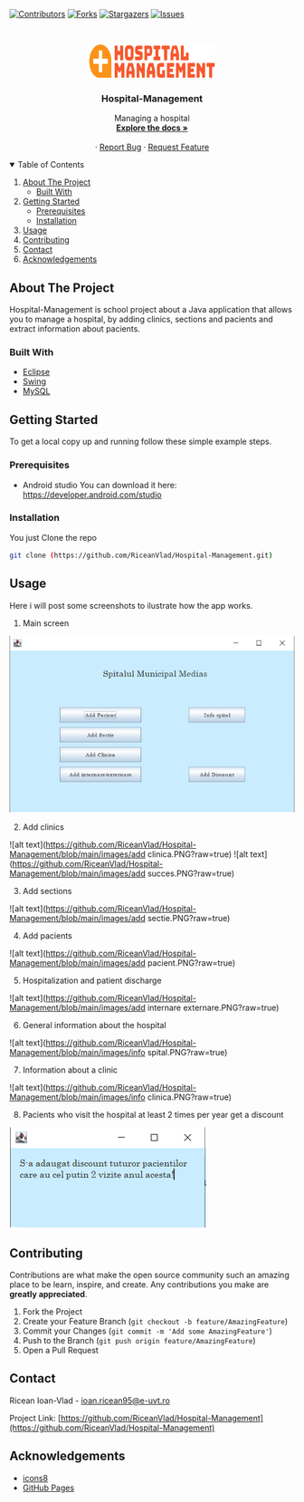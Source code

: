 <!--
*** Thanks for checking out the Best-README-Template. If you have a suggestion
*** that would make this better, please fork the repo and create a pull request
*** or simply open an issue with the tag "enhancement".
*** Thanks again! Now go create something AMAZING! :D
-->



<!-- PROJECT SHIELDS -->
<!--
*** I'm using markdown "reference style" links for readability.
*** Reference links are enclosed in brackets [ ] instead of parentheses ( ).
*** See the bottom of this document for the declaration of the reference variables
*** for contributors-url, forks-url, etc. This is an optional, concise syntax you may use.
*** https://www.markdownguide.org/basic-syntax/#reference-style-links
-->
[![Contributors][contributors-shield]][contributors-url]
[![Forks][forks-shield]][forks-url]
[![Stargazers][stars-shield]][stars-url]
[![Issues][issues-shield]][issues-url]



<!-- PROJECT LOGO -->
<br />
<p align="center">
  <a href="https://github.com/RiceanVlad/Hospital-Management">
    <img src="images/logo3.png" alt="Logo" width="222" height="60">
  </a>

  <h3 align="center">Hospital-Management</h3>

  <p align="center">
    Managing a hospital
    <br />
    <a href="https://github.com/RiceanVlad/Hospital-Management"><strong>Explore the docs »</strong></a>
    <br />
    <br />
    ·
    <a href="https://github.com/RiceanVlad/Hospital-Management/issues">Report Bug</a>
    ·
    <a href="https://github.com/RiceanVlad/Hospital-Management/issues">Request Feature</a>
  </p>
</p>



<!-- TABLE OF CONTENTS -->
<details open="open">
  <summary>Table of Contents</summary>
  <ol>
    <li>
      <a href="#about-the-project">About The Project</a>
      <ul>
        <li><a href="#built-with">Built With</a></li>
      </ul>
    </li>
    <li>
      <a href="#getting-started">Getting Started</a>
      <ul>
        <li><a href="#prerequisites">Prerequisites</a></li>
        <li><a href="#installation">Installation</a></li>
      </ul>
    </li>
    <li><a href="#usage">Usage</a></li>
    <li><a href="#contributing">Contributing</a></li>
    <li><a href="#contact">Contact</a></li>
    <li><a href="#acknowledgements">Acknowledgements</a></li>
  </ol>
</details>



<!-- ABOUT THE PROJECT -->
## About The Project

 Hospital-Management is school project about a Java application that allows you to manage a hospital, by adding clinics, sections and pacients and extract information about pacients.

### Built With

* [Eclipse](https://www.eclipse.org/downloads/)
* [Swing](https://www.eclipse.org/windowbuilder/)
* [MySQL](https://www.mysql.com/)


<!-- GETTING STARTED -->
## Getting Started

To get a local copy up and running follow these simple example steps.

### Prerequisites

* Android studio
  You can download it here: https://developer.android.com/studio

### Installation

You just Clone the repo
   ```sh
   git clone (https://github.com/RiceanVlad/Hospital-Management.git)
   ```

<!-- USAGE EXAMPLES -->
## Usage

Here i will post some screenshots to ilustrate how the app works.

1. Main screen

![alt text](https://github.com/RiceanVlad/Hospital-Management/blob/main/images/main.PNG?raw=false)

2. Add clinics

![alt text](https://github.com/RiceanVlad/Hospital-Management/blob/main/images/add clinica.PNG?raw=true)
![alt text](https://github.com/RiceanVlad/Hospital-Management/blob/main/images/add succes.PNG?raw=true)

3. Add sections

![alt text](https://github.com/RiceanVlad/Hospital-Management/blob/main/images/add sectie.PNG?raw=true)

4. Add pacients

![alt text](https://github.com/RiceanVlad/Hospital-Management/blob/main/images/add pacient.PNG?raw=true)

5. Hospitalization and patient discharge

![alt text](https://github.com/RiceanVlad/Hospital-Management/blob/main/images/add internare externare.PNG?raw=true)

6. General information about the hospital

![alt text](https://github.com/RiceanVlad/Hospital-Management/blob/main/images/info spital.PNG?raw=true)

7. Information about a clinic

![alt text](https://github.com/RiceanVlad/Hospital-Management/blob/main/images/info clinica.PNG?raw=true)

8. Pacients who visit the hospital at least 2 times per year get a discount 

![alt text](https://github.com/RiceanVlad/Hospital-Management/blob/main/images/discount.PNG?raw=true)


<!-- CONTRIBUTING -->
## Contributing

Contributions are what make the open source community such an amazing place to be learn, inspire, and create. Any contributions you make are **greatly appreciated**.

1. Fork the Project
2. Create your Feature Branch (`git checkout -b feature/AmazingFeature`)
3. Commit your Changes (`git commit -m 'Add some AmazingFeature'`)
4. Push to the Branch (`git push origin feature/AmazingFeature`)
5. Open a Pull Request



<!-- CONTACT -->
## Contact

Ricean Ioan-Vlad - [ioan.ricean95@e-uvt.ro](ioan.ricean95@e-uvt.ro)

Project Link: [https://github.com/RiceanVlad/Hospital-Management](https://github.com/RiceanVlad/Hospital-Management)



<!-- ACKNOWLEDGEMENTS -->
## Acknowledgements
* [icons8](https://icons8.com/icons/set/android)
* [GitHub Pages](https://pages.github.com)


<!-- MARKDOWN LINKS & IMAGES -->
<!-- https://www.markdownguide.org/basic-syntax/#reference-style-links -->
[contributors-shield]: https://img.shields.io/github/contributors/RiceanVlad/Hospital-Management.svg?style=for-the-badge
[contributors-url]: https://github.com/RiceanVlad/Hospital-Management/graphs/contributors
[forks-shield]: https://img.shields.io/github/forks/RiceanVlad/Hospital-Management.svg?style=for-the-badge
[forks-url]: https://github.com/RiceanVlad/Hospital-Management/network/members
[stars-shield]: https://img.shields.io/github/stars/RiceanVlad/Hospital-Management.svg?style=for-the-badge
[stars-url]: https://github.com/RiceanVlad/Hospital-Management/stargazers
[issues-shield]: https://img.shields.io/github/issues/RiceanVlad/Hospital-Management.svg?style=for-the-badge
[issues-url]: https://github.com/RiceanVlad/Hospital-Management/issues
